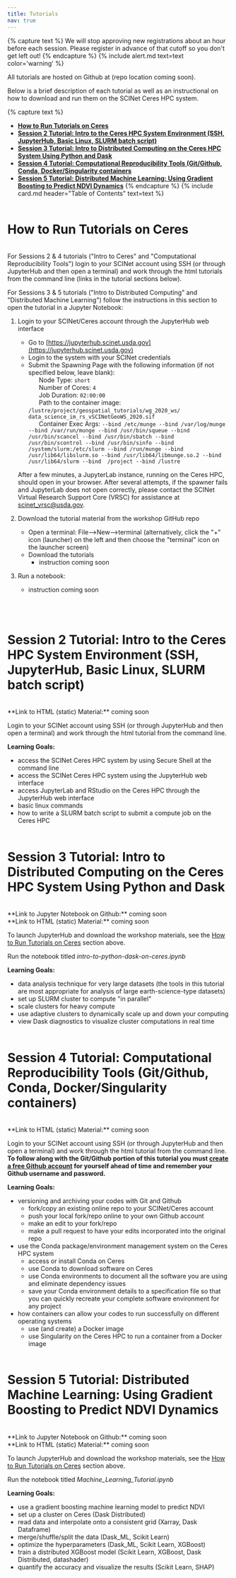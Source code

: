 ```yaml
---
title: Tutorials
nav: true
---
```


{% capture text %}
We will stop approving new registrations about an hour before each session. Please register in advance of that cutoff so you don't get left out!
{% endcapture %} 
{% include alert.md text=text color='warning' %}

All tutorials are hosted on Github at (repo location coming soon). 

Below is a brief description of each tutorial as well as an instructional on how to download and run them on the SCINet Ceres HPC system.

{% capture text %}
* [**How to Run Tutorials on Ceres**](#how-to-run-tutorials-on-ceres)
* [**Session 2 Tutorial: Intro to the Ceres HPC System Environment (SSH, JupyterHub, Basic Linux, SLURM batch script)**](#session-2-tutorial-intro-to-the-ceres-hpc-system-environment-ssh-jupyterhub-basic-linux-slurm-batch-script)
* [**Session 3 Tutorial: Intro to Distributed Computing on the Ceres HPC System Using Python and Dask**](#session-3-tutorial-intro-to-distributed-computing-on-the-ceres-hpc-system-using-python-and-dask) 
* [**Session 4 Tutorial: Computational Reproducibility Tools (Git/Github, Conda, Docker/Singularity containers**](#session-4-tutorial-computational-reproducibility-tools-git-github-conda-docker-singularity-containers) 
* [**Session 5 Tutorial: Distributed Machine Learning: Using Gradient Boosting to Predict NDVI Dynamics**](#session-5-tutorial-distributed-machine-learning-using-gradient-boosting-to-predict-ndvi-dynamics)
{% endcapture %}
{% include card.md header="Table of Contents" text=text %}
<br><br>

# How to Run Tutorials on Ceres
<br>
For Sessions 2 & 4 tutorials ("Intro to Ceres" and "Computational Reproducibility Tools") login to your SCINet account using SSH (or through JupyterHub and then open a terminal) and work through the html tutorials from the command line (links in the tutorial sections below).

For Sessions 3 & 5 tutorials ("Intro to Distributed Computing" and "Distributed Machine Learning") follow the instructions in this section to open the tutorial in a Jupyter Notebook:

1. Login to your SCINet/Ceres account through the JupyterHub web interface
   * Go to [https://jupyterhub.scinet.usda.gov](https://jupyterhub.scinet.usda.gov)
   * Login to the system with your SCINet credentials
   * Submit the Spawning Page with the following information (if not specified below, leave blank):<br>
   &nbsp;&nbsp;&nbsp;&nbsp;&nbsp;&nbsp;Node Type: ```short```<br>
   &nbsp;&nbsp;&nbsp;&nbsp;&nbsp;&nbsp;Number of Cores: ```4```<br>
   &nbsp;&nbsp;&nbsp;&nbsp;&nbsp;&nbsp;Job Duration: ```02:00:00```<br>
   &nbsp;&nbsp;&nbsp;&nbsp;&nbsp;&nbsp;Path to the container image: ```/lustre/project/geospatial_tutorials/wg_2020_ws/ data_science_im_rs_vSCINetGeoWS_2020.sif```<br>
   &nbsp;&nbsp;&nbsp;&nbsp;&nbsp;&nbsp;Container Exec Args: ```--bind /etc/munge --bind /var/log/munge --bind /var/run/munge --bind /usr/bin/squeue --bind /usr/bin/scancel --bind /usr/bin/sbatch --bind /usr/bin/scontrol --bind /usr/bin/sinfo --bind /system/slurm:/etc/slurm --bind /run/munge --bind /usr/lib64/libslurm.so --bind /usr/lib64/libmunge.so.2 --bind /usr/lib64/slurm --bind  /project --bind /lustre```
   
    After a few minutes, a JupyterLab instance, running on the Ceres HPC, should open in your browser. After several attempts, if the spawner fails and JupyterLab does not open correctly, please contact the SCINet Virtual Research Support Core (VRSC) for assistance at scinet_vrsc@usda.gov.

2. Download the tutorial material from the workshop GitHub repo
   * Open a terminal: File-->New-->terminal (alternatively, click the "+" icon (launcher) on the left and then choose the "terminal" icon on the launcher screen) 
   * Download the tutorials
      * instruction coming soon 
      <!-- ```bash
      git clone --single-branch https://github.com/kerriegeil/SCINET-GEOSPATIAL-RESEARCH-WG.git
      ```-->
3. Run a notebook:
   * instruction coming soon 
  
<!--
   * You should now see a folder (file system extension on the left hand side of JuputerLab) titled *SCINET-GEOSPATIAL-RESEARCH-WG*.
   * Navigate to ```/SCINET-GEOSPATIAL-RESEARCH-WG/tutorials/```
   * Open the desired tutorial
   * Select the py_geo kernel (upper right corner in the notebook)
   * Execute blocks of script by clicking the "play" icon in the notebook or typing Shift+Enter 
-->
<br><br>

# Session 2 Tutorial: Intro to the Ceres HPC System Environment (SSH, JupyterHub, Basic Linux, SLURM batch script)
<br>
**Link to HTML (static) Material:** coming soon <!--[Session 2 Tutorial](/link-to-tutorial)--><br>

 Login to your SCINet account using SSH (or through JupyterHub and then open a terminal) and work through the html tutorial from the command line.

**Learning Goals:**

- access the SCINet Ceres HPC system by using Secure Shell at the command line
- access the SCINet Ceres HPC system using the JupyterHub web interface
- access JupyterLab and RStudio on the Ceres HPC through the JupyterHub web interface
- basic linux commands
- how to write a SLURM batch script to submit a compute job on the Ceres HPC
<br><br>

# Session 3 Tutorial: Intro to Distributed Computing on the Ceres HPC System Using Python and Dask
<br>
**Link to Jupyter Notebook on Github:** coming soon <br>
**Link to HTML (static) Material:** coming soon <!--[Session 3 Tutorial](/link-to-tutorial)--><br>

To launch JupyterHub and download the workshop materials, see the [How to Run Tutorials on Ceres](#how-to-run-tutorials-on-ceres) section above.

Run the notebook titled *intro-to-python-dask-on-ceres.ipynb*

**Learning Goals:**

- data analysis technique for very large datasets (the tools in this tutorial are most appropriate for analysis of large earth-science-type datasets)
- set up SLURM cluster to compute "in parallel"
- scale clusters for heavy compute
- use adaptive clusters to dynamically scale up and down your computing
- view Dask diagnostics to visualize cluster computations in real time
<br><br>

# Session 4 Tutorial: Computational Reproducibility Tools (Git/Github, Conda, Docker/Singularity containers)
<br>
**Link to HTML (static) Material:** coming soon <!--[Session 4 Tutorial](/link-to-tutorial)--><br>

 Login to your SCINet account using SSH (or through JupyterHub and then open a terminal) and work through the html tutorial from the command line. **To follow along with the Git/Github portion of this tutorial you must [create a free Github account](https://github.com/join) for yourself ahead of time and remember your Github username and password.**

**Learning Goals:**

- versioning and archiving your codes with Git and Github
    - fork/copy an existing online repo to your SCINet/Ceres account
    - push your local fork/repo online to your own Github account
    - make an edit to your fork/repo
    - make a pull request to have your edits incorporated into the original repo
- use the Conda package/environment management system on the Ceres HPC system
    - access or install Conda on Ceres
    - use Conda to download software on Ceres
    - use Conda environments to document all the software you are using and eliminate dependency issues
    - save your Conda environment details to a specification file so that you can quickly recreate your complete software environment for any project
- how containers can allow your codes to run successfully on different operating systems
    - use (and create) a Docker image
    - use Singularity on the Ceres HPC to run a container from a Docker image
<br><br>

# Session 5 Tutorial: Distributed Machine Learning: Using Gradient Boosting to Predict NDVI Dynamics
<br>
**Link to Jupyter Notebook on Github:** coming soon <br>
**Link to HTML (static) Material:** coming soon <!--[Session 5 Tutorial](/link-to-tutorial)--><br>

To launch JupyterHub and download the workshop materials, see the [How to Run Tutorials on Ceres](#how-to-run-tutorials-on-ceres) section above.

Run the notebook titled *Machine_Learning_Tutorial.ipynb*

**Learning Goals:**

- use a gradient boosting machine learning model to predict NDVI
- set up a cluster on Ceres (Dask Distributed)
- read data and interpolate onto a consistent grid (Xarray, Dask Dataframe)
- merge/shuffle/split the data (Dask_ML, Scikit Learn)
- optimize the hyperparameters (Dask_ML, Scikit Learn, XGBoost)
- train a distributed XGBoost model (Scikit Learn, XGBoost, Dask Distributed, datashader)
- quantify the accuracy and visualize the results (Scikit Learn, SHAP)
